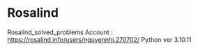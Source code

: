 # Rosalind
Rosalind_solved_problems
Account : https://rosalind.info/users/nguyennhi.270702/
Python ver 3.10.11
